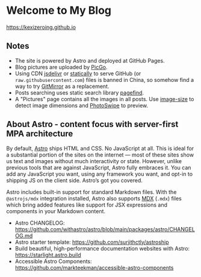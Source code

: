 # Welcome to My Blog
https://kexizeroing.github.io

## Notes
- The site is powered by Astro and deployed at GitHub Pages.
- Blog pictures are uploaded by [PicGo](https://github.com/Molunerfinn/PicGo).
- Using CDN [jsdelivr](https://www.jsdelivr.com) or [statically](https://statically.io) to serve GitHub (or `raw.githubusercontent.com`) files is banned in China, so somehow find a way to try [GitMirror](https://gitmirror.com) as a replacement.
- Posts searching uses static search library [pagefind](https://pagefind.app).
- A "Pictures" page contains all the images in all posts. Use [image-size](https://github.com/image-size/image-size) to detect image dimensions and [PhotoSwipe](https://photoswipe.com) to preview.

## About Astro - content focus with server-first MPA architecture
By default, [Astro](https://astro.build) ships HTML and CSS. No JavaScript at all. This is ideal for a substantial portion of the sites on the internet — most of these sites show us text and images without much interactivity or state. However, unlike previous tools that are against JavaScript, Astro fully embraces it. You can add any JavaScript you want, using any framework you want, and opt-in to shipping JS on the client side. Astro’s got you covered.

Astro includes built-in support for standard Markdown files. With the `@astrojs/mdx` integration installed, Astro also supports [MDX](https://docs.astro.build/en/guides/markdown-content/) (`.mdx`) files which bring added features like support for JSX expressions and components in your Markdown content.

- Astro CHANGELOG: https://github.com/withastro/astro/blob/main/packages/astro/CHANGELOG.md
- Astro starter template: https://github.com/surjithctly/astroship
- Build beautiful, high-performance documentation websites with Astro: https://starlight.astro.build
- Accessible Astro Components: https://github.com/markteekman/accessible-astro-components

